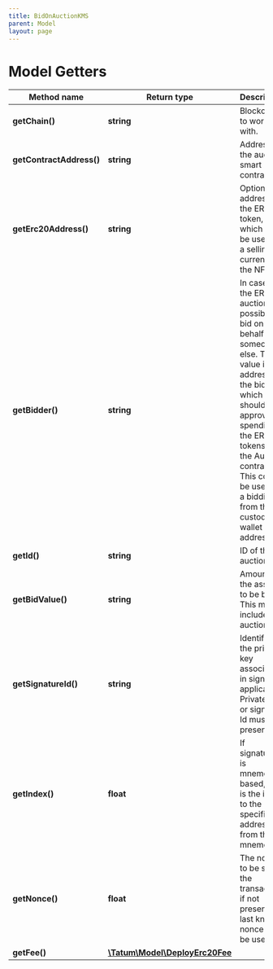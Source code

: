 ```yaml
---
title: BidOnAuctionKMS
parent: Model
layout: page
---
```


# Model Getters

Method name | Return type | Description | Notes
------------ | ------------- | ------------- | -------------
**getChain()** | **string** | Blockchain to work with. |
**getContractAddress()** | **string** | Address of the auction smart contract. | [optional]
**getErc20Address()** | **string** | Optional address of the ERC20 token, which will be used as a selling currency of the NFT. | [optional]
**getBidder()** | **string** | In case of the ERC20 auction, it's possible to bid on behalf of someone else. This value is the address of the bidder, which should approve spending of the ERC20 tokens for the Auction contract. This could be used for a bidding from the custodial wallet address. | [optional]
**getId()** | **string** | ID of the auction. |
**getBidValue()** | **string** | Amount of the assets to be bid. This must include auction fee. |
**getSignatureId()** | **string** | Identifier of the private key associated in signing application. Private key, or signature Id must be present. |
**getIndex()** | **float** | If signatureId is mnemonic-based, this is the index to the specific address from that mnemonic. | [optional]
**getNonce()** | **float** | The nonce to be set to the transaction; if not present, the last known nonce will be used | [optional]
**getFee()** | [**\Tatum\Model\DeployErc20Fee**](../DeployErc20Fee) |  | [optional]

